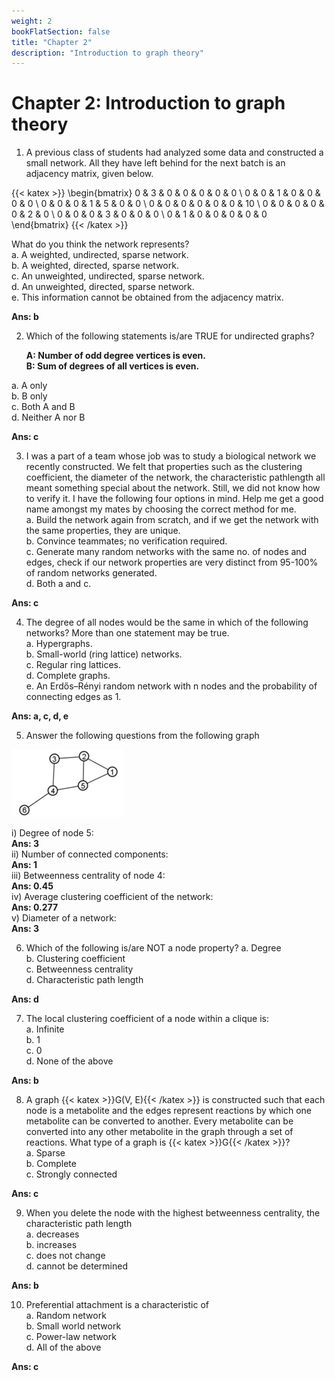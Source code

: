 ```yaml
---
weight: 2
bookFlatSection: false
title: "Chapter 2"
description: "Introduction to graph theory"
---
```


# Chapter 2: Introduction to graph theory

1.  A previous class of students had analyzed some data and constructed a small network. All they have left behind for the next batch is an adjacency matrix, given below.  

{{< katex >}}
    \begin{bmatrix}
    0 & 3 & 0 & 0 & 0 & 0 & 0 \\
    0 & 0 & 1 & 0 & 0 & 0 & 0 \\
    0 & 0 & 0 & 1 & 5 & 0 & 0 \\
    0 & 0 & 0 & 0 & 0 & 0 & 10 \\
    0 & 0 & 0 & 0 & 0 & 2 & 0 \\
    0 & 0 & 0 & 3 & 0 & 0 & 0 \\
    0 & 1 & 0 & 0 & 0 & 0 & 0
    \end{bmatrix} 
{{< /katex >}}

What do you think the network represents?  
a.  A weighted, undirected, sparse network.  
b.  A weighted, directed, sparse network.  
c.  An unweighted, undirected, sparse network.  
d.  An unweighted, directed, sparse network.  
e.  This information cannot be obtained from the adjacency matrix.  

**Ans: b**

2.  Which of the following statements is/are TRUE for undirected graphs?  

    **A: Number of odd degree vertices is even.**  
    **B: Sum of degrees of all vertices is even.**  

a.  A only  
b.  B only  
c.  Both A and B  
d.  Neither A nor B  

**Ans: c**

3.  I was a part of a team whose job was to study a biological network we recently constructed. We felt that properties such as the clustering coefficient, the diameter of the network, the characteristic pathlength all meant something special about the network. Still, we did not know how to verify it. I have the following four options in mind. Help me get a good name amongst my mates by choosing the correct method for me.  
a.  Build the network again from scratch, and if we get the network with the same properties, they are unique.  
b.  Convince teammates; no verification required.  
c.  Generate many random networks with the same no. of nodes and edges, check if our network properties are very distinct from 95-100% of random networks generated.  
d.  Both a and c.  

**Ans: c**

4.  The degree of all nodes would be the same in which of the following networks? More than one statement may be true.  
a.  Hypergraphs.  
b.  Small-world (ring lattice) networks.  
c.  Regular ring lattices.  
d.  Complete graphs.  
e.  An Erdős–Rényi random network with n nodes and the probability of connecting edges as 1.  

**Ans: a, c, d, e**

5.  Answer the following questions from the following graph  

![network](network.png)

i)  Degree of node 5:  
**Ans: 3**  
ii) Number of connected components:  
**Ans: 1**  
iii)    Betweenness centrality of node 4:  
**Ans: 0.45**  
iv) Average clustering coefficient of the network:  
**Ans: 0.277**  
v)  Diameter of a network:  
**Ans: 3**

6.  Which of the following is/are NOT a node property?
a.  Degree  
b.  Clustering coefficient  
c.  Betweenness centrality  
d.  Characteristic path length  

**Ans: d**

7.  The local clustering coefficient of a node within a clique is:  
a.  Infinite  
b.  1  
c.  0  
d.  None of the above  

**Ans: b**

8.  A graph {{< katex >}}G(V, E){{< /katex >}} is constructed such that each node is a metabolite and the edges represent reactions by which one metabolite can be converted to another. Every metabolite can be converted into any other metabolite in the graph through a set of reactions. What type of a graph is {{< katex >}}G{{< /katex >}}?  
a.  Sparse  
b.  Complete   
c.  Strongly connected  

**Ans: c**

9.  When you delete the node with the highest betweenness centrality, the characteristic path length  
a.  decreases  
b.  increases  
c.  does not change  
d.  cannot be determined  

**Ans: b**

10. Preferential attachment is a characteristic of  
a.  Random network  
b.  Small world network  
c.  Power-law network  
d.  All of the above  

**Ans: c**
